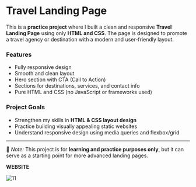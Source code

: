 # Travel Landing Page
This is a **practice project** where I built a clean and responsive **Travel Landing Page** using only **HTML and CSS**. The page is designed to promote a travel agency or destination with a modern and user-friendly layout.

### Features
- Fully responsive design  
- Smooth and clean layout  
- Hero section with CTA (Call to Action)  
- Sections for destinations, services, and contact info  
- Pure HTML and CSS (no JavaScript or frameworks used)

### Project Goals
- Strengthen my skills in **HTML & CSS layout design**  
- Practice building visually appealing static websites  
- Understand responsive design using media queries and flexbox/grid  

---

📌 *Note:* This project is for **learning and practice purposes only**, but it can serve as a starting point for more advanced landing pages.

**WEBSITE**

![11](https://github.com/user-attachments/assets/d2655fc3-45cc-4b53-ae93-7f8986780bff)
